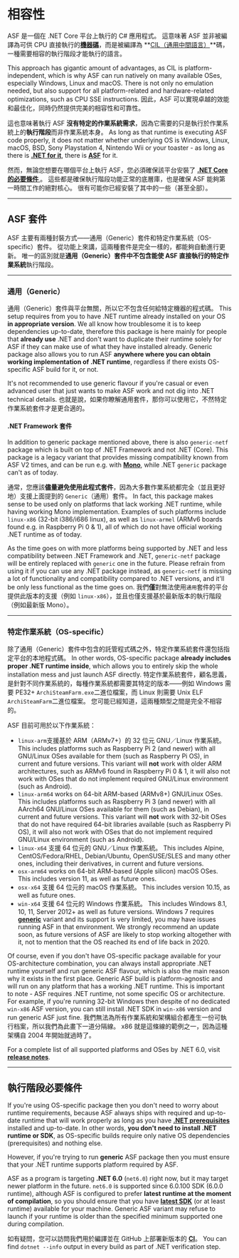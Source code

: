 # 相容性

ASF 是一個在 .NET Core 平台上執行的 C# 應用程式。 這意味著 ASF 並非被編譯為可供 CPU 直接執行的​**[機器碼](https://en.wikipedia.org/wiki/Machine_code)**，而是被編譯為  **[CIL（通用中間語言）](https://en.wikipedia.org/wiki/Common_Intermediate_Language)**碼，一種需要相容的執行階段才能執行的語言。

This approach has gigantic amount of advantages, as CIL is platform-independent, which is why ASF can run natively on many available OSes, especially Windows, Linux and macOS. There is not only no emulation needed, but also support for all platform-related and hardware-related optimizations, such as CPU SSE instructions. 因此，ASF 可以實現卓越的效能和最佳化，同時仍然提供完美的相容性和可靠性。

這也意味著執行 ASF **沒有特定的作業系統需求**，因為它需要的只是執行於作業系統上的**執行階段**而非作業系統本身。 As long as that runtime is executing ASF code properly, it does not matter whether underlying OS is Windows, Linux, macOS, BSD, Sony Playstation 4, Nintendo Wii or your toaster - as long as there is **[.NET for it](https://dotnet.microsoft.com/download/dotnet)**, there is **[ASF](https://github.com/JustArchiNET/ArchiSteamFarm/releases/latest)** for it.

然而，無論您想要在哪個平台上執行 ASF，您必須確保該平台安裝了 **[ .NET Core 的必要條件 ](https://github.com/dotnet/core/blob/main/Documentation/prereqs.md)**。 這些都是確保執行階段功能正常的底層庫，也是確保 ASF 能夠第一時間工作的絕對核心。 很有可能你已經安裝了其中的一些（甚至全部）。

---

## ASF 套件

ASF 主要有兩種封裝方式——通用（Generic）套件和特定作業系統（OS-specific）套件。 從功能上來講，這兩種套件是完全一樣的，都能夠自動進行更新。 唯一的區別就是**通用（Generic）**套件中不包含能使 ASF 直接執行的**特定作業系統**執行階段。

---

### 通用（Generic）

通用（Generic）套件與平台無關，所以它不包含任何給特定機器的程式碼。 This setup requires from you to have .NET runtime already installed on your OS **in appropriate version**. We all know how troublesome it is to keep dependencies up-to-date, therefore this package is here mainly for people that **already use** .NET and don't want to duplicate their runtime solely for ASF if they can make use of what they have installed already. Generic package also allows you to run ASF **anywhere where you can obtain working implementation of .NET runtime**, regardless if there exists OS-specific ASF build for it, or not.

It's not recommended to use generic flavour if you're casual or even advanced user that just wants to make ASF work and not dig into .NET technical details. 也就是說，如果你瞭解通用套件，那你可以使用它，不然特定作業系統套件才是更合適的。

#### .NET Framework 套件

In addition to generic package mentioned above, there is also `generic-netf` package which is built on top of .NET Framework and not .NET (Core). This package is a legacy variant that provides missing compatibility known from ASF V2 times, and can be run e.g. with **[Mono](https://www.mono-project.com)**, while .NET `generic` package can't as of today.

通常，您應該**儘量避免使用此程式套件**，因為大多數作業系統都完全（並且更好地）支援上面提到的 `Generic`（通用）套件。 In fact, this package makes sense to be used only on platforms that lack working .NET runtime, while having working Mono implementation. Examples of such platforms include `linux-x86` (32-bit i386/i686 linux), as well as `linux-armel` (ARMv6 boards found e.g. in Raspberry Pi 0 & 1), all of which do not have official working .NET runtime as of today.

As the time goes on with more platforms being supported by .NET and less compatibility between .NET Framework and .NET, `generic-netf` package will be entirely replaced with `generic` one in the future. Please refrain from using it if you can use any .NET package instead, as `generic-netf` is missing a lot of functionality and compatibility compared to .NET versions, and it'll be only less functional as the time goes on. 我們**僅**對無法使用`通用`套件的平台提供此版本的支援（例如 `linux-x86`），並且也僅支援基於最新版本的執行階段（例如最新版 Mono）。

---

### 特定作業系統（OS-specific）

除了通用（Generic）套件中包含的託管程式碼之外，特定作業系統套件還包括指定平台的本地程式碼。 In other words, OS-specific package **already includes proper .NET runtime inside**, which allows you to entirely skip the whole installation mess and just launch ASF directly. 特定作業系統套件，顧名思義，是針對不同作業系統的，每種作業系統都需要其特定的版本——例如 Windows 需要 PE32+ `ArchiSteamFarm.exe`二進位檔案，而 Linux 則需要 Unix ELF `ArchiSteamFarm`二進位檔案。 您可能已經知道，這兩種類型之間是完全不相容的。

ASF 目前可用於以下作業系統：

- `linux-arm`支援基於 ARM（ARMv7+）的 32 位元 GNU／Linux 作業系統。 This includes platforms such as Raspberry Pi 2 (and newer) with all GNU/Linux OSes available for them (such as Raspberry Pi OS), in current and future versions. This variant will **not** work with older ARM architectures, such as ARMv6 found in Raspberry Pi 0 & 1, it will also not work with OSes that do not implement required GNU/Linux environment (such as Android).
- `linux-arm64` works on 64-bit ARM-based (ARMv8+) GNU/Linux OSes. This includes platforms such as Raspberry Pi 3 (and newer) with all AArch64 GNU/Linux OSes available for them (such as Debian), in current and future versions. This variant will **not** work with 32-bit OSes that do not have required 64-bit libraries available (such as Raspberry Pi OS), it will also not work with OSes that do not implement required GNU/Linux environment (such as Android).
- `linux-x64` 支援 64 位元的 GNU／Linux 作業系統。 This includes Alpine, CentOS/Fedora/RHEL, Debian/Ubuntu, OpenSUSE/SLES and many other ones, including their derivatives, in current and future versions.
- `osx-arm64` works on 64-bit ARM-based (Apple silicon) macOS OSes. This includes version 11, as well as future ones.
- `osx-x64` 支援 64 位元的 macOS 作業系統。 This includes version 10.15, as well as future ones.
- `win-x64` 支援 64 位元的 Windows 作業系統。 This includes Windows 8.1, 10, 11, Server 2012+ as well as future versions. Windows 7 requires **[generic](https://github.com/JustArchiNET/ArchiSteamFarm/wiki/Setting-up#generic-setup)** variant and its support is very limited, you may have issues running ASF in that environment. We strongly recommend an update soon, as future versions of ASF are likely to stop working altogether with it, not to mention that the OS reached its end of life back in 2020.

Of course, even if you don't have OS-specific package available for your OS-architecture combination, you can always install appropriate .NET runtime yourself and run generic ASF flavour, which is also the main reason why it exists in the first place. Generic ASF build is platform-agnostic and will run on any platform that has a working .NET runtime. This is important to note - ASF requires .NET runtime, not some specific OS or architecture. For example, if you're running 32-bit Windows then despite of no dedicated `win-x86` ASF version, you can still install .NET SDK in `win-x86` version and run generic ASF just fine. 我們無法為所有作業系統和架構組合都產生一份可執行档案，所以我們為此畫下一道分隔線。 x86 就是這條線的範例之一，因為這種架構自 2004 年開始就過時了。

For a complete list of all supported platforms and OSes by .NET 6.0, visit **[release notes](https://github.com/dotnet/core/blob/main/release-notes/6.0/supported-os.md)**.

---

## 執行階段必要條件

If you're using OS-specific package then you don't need to worry about runtime requirements, because ASF always ships with required and up-to-date runtime that will work properly as long as you have **[.NET prerequisites](https://github.com/dotnet/core/blob/main/Documentation/prereqs.md)** installed and up-to-date. In other words, **you don't need to install .NET runtime or SDK**, as OS-specific builds require only native OS dependencies (prerequisites) and nothing else.

However, if you're trying to run **generic** ASF package then you must ensure that your .NET runtime supports platform required by ASF.

ASF as a program is targeting **.NET 6.0** (`net6.0`) right now, but it may target newer platform in the future. `net6.0` is supported since 6.0.100 SDK (6.0.0 runtime), although ASF is configured to prefer **latest runtime at the moment of compilation**, so you should ensure that you have **[latest SDK](https://dotnet.microsoft.com/download)** (or at least runtime) available for your machine. Generic ASF variant may refuse to launch if your runtime is older than the specified minimum supported one during compilation.

如有疑問，您可以訪問我們用於編譯並在 GitHub 上部署新版本的 **[CI](https://github.com/JustArchiNET/ArchiSteamFarm/actions/workflows/publish.yml?query=branch%3Amain)**。 You can find `dotnet --info` output in every build as part of .NET verification step.